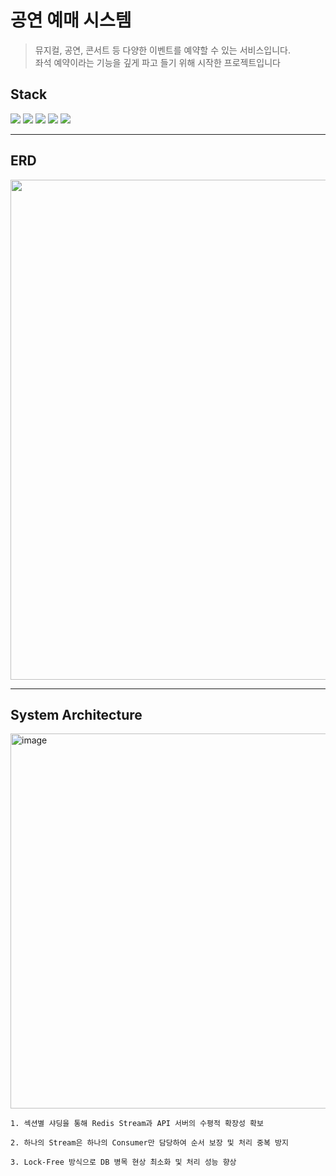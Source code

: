 # 공연 예매 시스템

> 뮤지컬, 공연, 콘서트 등 다양한 이벤트를 예약할 수 있는 서비스입니다. <br> 좌석 예약이라는 기능을 깊게 파고 들기 위해 시작한 프로젝트입니다


## Stack

<div>
  <img src="https://img.shields.io/badge/Java17-red?style=for-the-badge&logo=Java&logoColor=white"/></a> 
  <img src="https://img.shields.io/badge/Spring_Boot-6DB33F?style=for-the-badge&logo=springboot&logoColor=white"/>
  <img src="https://img.shields.io/badge/Mysql-4479A1?style=for-the-badge&logo=MySql&logoColor=white"/></a>
<img src="https://img.shields.io/badge/Redis-DC382D?style=for-the-badge&logo=Redis&logoColor=white">
<img src="https://img.shields.io/badge/JPA-FF3621?style=for-the-badge&logo=Databricks&logoColor=white">
</div>

---

## ERD

<img src="https://github.com/user-attachments/assets/2c25258a-98d8-47a1-866d-4e25bf79087d" width="900" height="800"/>

---

## System Architecture

<img width="953" alt="image" src="https://github.com/user-attachments/assets/b0b45c9a-760a-4ff1-8c4c-46eccd7a0612" width="900" height="600"/>

```
1. 섹션별 샤딩을 통해 Redis Stream과 API 서버의 수평적 확장성 확보

2. 하나의 Stream은 하나의 Consumer만 담당하여 순서 보장 및 처리 중복 방지

3. Lock-Free 방식으로 DB 병목 현상 최소화 및 처리 성능 향상
```
